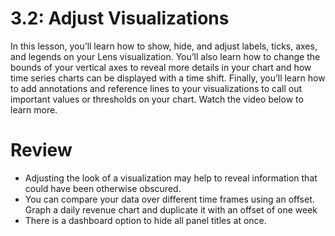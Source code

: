 # 3.2: Adjust Visualizations

In this lesson, you’ll learn how to show, hide, and adjust labels, ticks, axes, and legends on your Lens visualization. You’ll also learn how to change the bounds of your vertical axes to reveal more details in your chart and how time series charts can be displayed with a time shift. Finally, you’ll learn how to add annotations and reference lines to your visualizations to call out important values or thresholds on your chart. Watch the video below to learn more.






# Review

- Adjusting the look of a visualization may help to reveal information that could have been otherwise obscured.
- You can compare your data over different time frames using an offset. Graph a daily revenue chart and duplicate it with an offset of one week
- There is a dashboard option to hide all panel titles at once.
